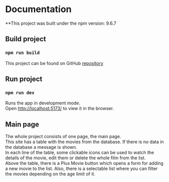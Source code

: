 # Documentation

**This project was built under the npm version: 9.6.7

## Build project
### `npm run build`

This project can be found on GitHub [repository](https://github.com/boharmesi/fontexnet_test)

## Run project
### `npm run dev`

Runs the app in development mode.\
Open [http://localhost:5173/](http://localhost:5173/) to view it in the browser.

## Main page
The whole project consists of one page, the main page.\
This site has a table with the movies from the database. If there is no data in the database a message is shown.\
In each line of the table, some clickable icons can be used to watch the details of the movie, edit them or delete the whole film from the list.\
Above the table, there is a Plus Movie button which opens a form for adding a new movie to the list. Also, there is a selectable list where you can filter the movies depending on the age limit of it.

